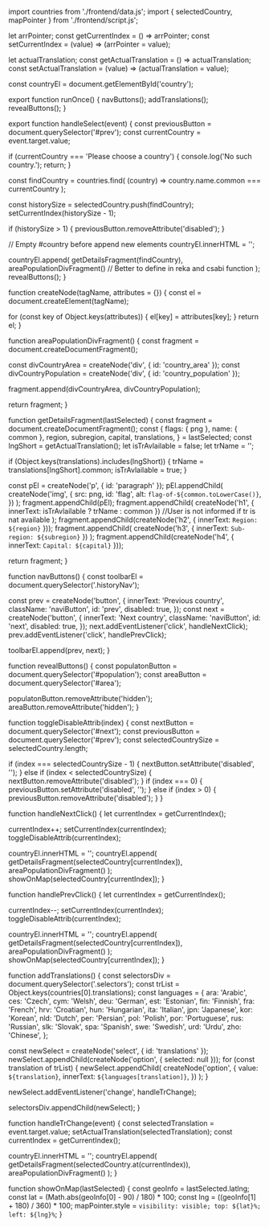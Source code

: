 import countries from './frontend/data.js';
import { selectedCountry, mapPointer } from './frontend/script.js';

let arrPointer;
const getCurrentIndex = () => arrPointer;
const setCurrentIndex = (value) => (arrPointer = value);

let actualTranslation;
const getActualTranslation = () => actualTranslation;
const setActualTranslation = (value) => (actualTranslation = value);

const countryEl = document.getElementById('country');

export function runOnce() {
  navButtons();
  addTranslations();
  revealButtons();
}

export function handleSelect(event) {
  const previousButton = document.querySelector('#prev');
  const currentCountry = event.target.value;

  if (currentCountry === 'Please choose a country') {
    console.log('No such country.');
    return;
  }

  const findCountry = countries.find(
    (country) => country.name.common === currentCountry
  );

  const historySize = selectedCountry.push(findCountry);
  setCurrentIndex(historySize - 1);

  if (historySize > 1) {
    previousButton.removeAttribute('disabled');
  }

  // Empty #country before append new elements
  countryEl.innerHTML = '';

  countryEl.append(
    getDetailsFragment(findCountry),
    areaPopulationDivFragment() // Better to define in reka and csabi function
  );
  revealButtons();
}

function createNode(tagName, attributes = {}) {
  const el = document.createElement(tagName);

  for (const key of Object.keys(attributes)) {
    el[key] = attributes[key];
  }
  return el;
}

function areaPopulationDivFragment() {
  const fragment = document.createDocumentFragment();

  const divCountryArea = createNode('div', { id: 'country_area' });
  const divCountryPopulation = createNode('div', { id: 'country_population' });

  fragment.append(divCountryArea, divCountryPopulation);

  return fragment;
}

function getDetailsFragment(lastSelected) {
  const fragment = document.createDocumentFragment();
  const {
    flags: { png },
    name: { common },
    region,
    subregion,
    capital,
    translations,
  } = lastSelected;
  const lngShort = getActualTranslation();
  let isTrAvlailable = false;
  let trName = '';

  if (Object.keys(translations).includes(lngShort)) {
    trName = translations[lngShort].common;
    isTrAvlailable = true;
  }

  const pEl = createNode('p', { id: 'paragraph' });
  pEl.appendChild(
    createNode('img', {
      src: png,
      id: 'flag',
      alt: `flag-of-${common.toLowerCase()}`,
    })
  );
  fragment.appendChild(pEl);
  fragment.appendChild(
    createNode('h1', { innerText: isTrAvlailable ? trName : common }) //User is not informed if tr is nat available
  );
  fragment.appendChild(createNode('h2', { innerText: `Region: ${region}` }));
  fragment.appendChild(
    createNode('h3', { innerText: `Sub-region: ${subregion}` })
  );
  fragment.appendChild(createNode('h4', { innerText: `Capital: ${capital}` }));

  return fragment;
}

function navButtons() {
  const toolbarEl = document.querySelector('.historyNav');

  const prev = createNode('button', {
    innerText: 'Previous country',
    className: 'naviButton',
    id: 'prev',
    disabled: true,
  });
  const next = createNode('button', {
    innerText: 'Next country',
    className: 'naviButton',
    id: 'next',
    disabled: true,
  });
  next.addEventListener('click', handleNextClick);
  prev.addEventListener('click', handlePrevClick);

  toolbarEl.append(prev, next);
}

function revealButtons() {
  const populatonButton = document.querySelector('#population');
  const areaButton = document.querySelector('#area');

  populatonButton.removeAttribute('hidden');
  areaButton.removeAttribute('hidden');
}

function toggleDisableAttrib(index) {
  const nextButton = document.querySelector('#next');
  const previousButton = document.querySelector('#prev');
  const selectedCountrySize = selectedCountry.length;

  if (index === selectedCountrySize - 1) {
    nextButton.setAttribute('disabled', '');
  } else if (index < selectedCountrySize) {
    nextButton.removeAttribute('disabled');
  }
  if (index === 0) {
    previousButton.setAttribute('disabled', '');
  } else if (index > 0) {
    previousButton.removeAttribute('disabled');
  }
}

function handleNextClick() {
  let currentIndex = getCurrentIndex();

  currentIndex++;
  setCurrentIndex(currentIndex);
  toggleDisableAttrib(currentIndex);

  countryEl.innerHTML = '';
  countryEl.append(
    getDetailsFragment(selectedCountry[currentIndex]),
    areaPopulationDivFragment()
  );
  showOnMap(selectedCountry[currentIndex]);
}

function handlePrevClick() {
  let currentIndex = getCurrentIndex();

  currentIndex--;
  setCurrentIndex(currentIndex);
  toggleDisableAttrib(currentIndex);

  countryEl.innerHTML = '';
  countryEl.append(
    getDetailsFragment(selectedCountry[currentIndex]),
    areaPopulationDivFragment()
  );
  showOnMap(selectedCountry[currentIndex]);
}

function addTranslations() {
  const selectorsDiv = document.querySelector('.selectors');
  const trList = Object.keys(countries[0].translations);
  const languages = {
    ara: 'Arabic',
    ces: 'Czech',
    cym: 'Welsh',
    deu: 'German',
    est: 'Estonian',
    fin: 'Finnish',
    fra: 'French',
    hrv: 'Croatian',
    hun: 'Hungarian',
    ita: 'Italian',
    jpn: 'Japanese',
    kor: 'Korean',
    nld: 'Dutch',
    per: 'Persian',
    pol: 'Polish',
    por: 'Portuguese',
    rus: 'Russian',
    slk: 'Slovak',
    spa: 'Spanish',
    swe: 'Swedish',
    urd: 'Urdu',
    zho: 'Chinese',
  };

  const newSelect = createNode('select', { id: 'translations' });
  newSelect.appendChild(createNode('option', { selected: null }));
  for (const translation of trList) {
    newSelect.appendChild(
      createNode('option', {
        value: `${translation}`,
        innerText: `${languages[translation]}`,
      })
    );
  }

  newSelect.addEventListener('change', handleTrChange);

  selectorsDiv.appendChild(newSelect);
}

function handleTrChange(event) {
  const selectedTranslation = event.target.value;
  setActualTranslation(selectedTranslation);
  const currentIndex = getCurrentIndex();

  countryEl.innerHTML = '';
  countryEl.append(
    getDetailsFragment(selectedCountry.at(currentIndex)),
    areaPopulationDivFragment()
  );
}

function showOnMap(lastSelected) {
  const geoInfo = lastSelected.latlng;
  const lat = (Math.abs(geoInfo[0] - 90) / 180) * 100;
  const lng = ((geoInfo[1] + 180) / 360) * 100;
  mapPointer.style = `visibility: visible; top: ${lat}%; left: ${lng}%`;
}
